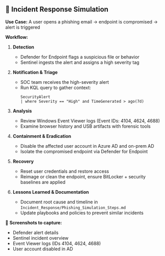 ## 🧪 Incident Response Simulation

**Use Case:** A user opens a phishing email → endpoint is compromised → alert is triggered

**Workflow:**

1. **Detection**  
   - Defender for Endpoint flags a suspicious file or behavior  
   - Sentinel ingests the alert and assigns a high severity tag  

2. **Notification & Triage**  
   - SOC team receives the high-severity alert  
   - Run KQL query to gather context:  
     ```kql
     SecurityAlert
     | where Severity == "High" and TimeGenerated > ago(7d)
     ```  

3. **Analysis**  
   - Review Windows Event Viewer logs (Event IDs: 4104, 4624, 4688)  
   - Examine browser history and USB artifacts with forensic tools  

4. **Containment & Eradication**  
   - Disable the affected user account in Azure AD and on-prem AD  
   - Isolate the compromised endpoint via Defender for Endpoint  

5. **Recovery**  
   - Reset user credentials and restore access  
   - Reimage or clean the endpoint, ensure BitLocker + security baselines are applied  

6. **Lessons Learned & Documentation**  
   - Document root cause and timeline in `Incident_Response/Phishing_Simulation_Steps.md`  
   - Update playbooks and policies to prevent similar incidents  

📸 **Screenshots to capture:**  
- Defender alert details  
- Sentinel incident overview  
- Event Viewer logs (IDs 4104, 4624, 4688)  
- User account disabled in AD  
